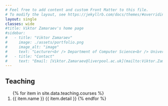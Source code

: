 ```yaml
---
# Feel free to add content and custom Front Matter to this file.
# To modify the layout, see https://jekyllrb.com/docs/themes/#overriding-theme-defaults
layout: single
classes: wide
#title: Viktor Zamaraev's home page
#sidebar:
#   - title: "Viktor Zamaraev"
#     image: ./assets/portfolio.png
#     image_alt: "image"
#     text: "Lecturer<br /> Department of Computer Science<br /> University of Liverpool"
#   - title: "Contact"
#     text: "Email: [Viktor.Zamaraev@liverpool.ac.uk](mailto:Viktor.Zamaraev@liverpool.ac.uk)"
---
```


## Teaching

<ol class="teaching_list">
{% for item in site.data.teaching.courses %}
  <li value="">
    <span class="course_title">
        {{ item.name }}
    </span>
    <span class="course_details">
        {{ item.detail }}
    </span>
{% endfor %}
</ol>